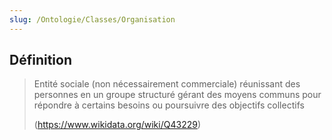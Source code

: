 ```yaml
---
slug: /Ontologie/Classes/Organisation
---
```


## Définition

> Entité sociale (non nécessairement commerciale) réunissant des personnes en un groupe structuré gérant des moyens communs pour répondre à certains besoins ou poursuivre des objectifs collectifs
>
> (<https://www.wikidata.org/wiki/Q43229>)
